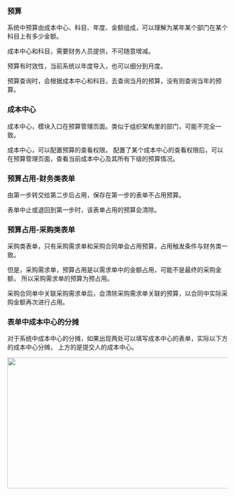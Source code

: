 ### 预算

系统中预算由成本中心、科目、年度、金额组成，可以理解为某年某个部门在某个科目上有多少金额。

成本中心和科目，需要财务人员提供，不可随意增减。

预算有时效性，当前系统以年度导入，也可以细分到月度。

预算查询时，会根据成本中心和科目，去查询当月的预算，没有则查询当年的预算。

### 成本中心

成本中心，模块入口在预算管理页面。类似于组织架构里的部门，可能不完全一致。

成本中心，可以配置预算的查看权限。
配置了某个成本中心的查看权限后，可以在预算管理页面，查看当前成本中心及其所有下级的预算情况。

### 预算占用-财务类表单

由第一步转交给第二步后占用，保存在第一步的表单不占用预算。

表单中止或退回到第一步时，该表单占用的预算会清除。

### 预算占用-采购类表单

采购类表单，只有采购需求单和采购合同单会占用预算，占用触发条件与财务类一致。

但是，采购需求单，预算占用是以需求单中的金额占用，可能不是最终的采购金额，
所以采购需求单的预算为预占用。

采购合同单中关联采购需求单后，会清除采购需求单关联的预算，以合同中实际采购金额再次进行占用。

### 表单中成本中心的分摊

对于系统中成本中心的分摊，如果出现两处可以填写成本中心的表单，实际以下方的成本中心分摊，
上方的是提交人的成本中心。

<img src="static/images_doc/budget-01.png" style="height:300px;width:600px;" />



